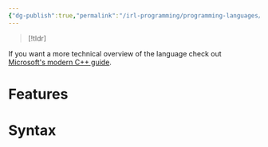 ```yaml
---
{"dg-publish":true,"permalink":"/irl-programming/programming-languages/c/","tags":["unfinished"]}
---
```


> [!tldr]
> 

If you want a more technical overview of the language check out [Microsoft's modern C++ guide](https://learn.microsoft.com/en-us/cpp/cpp/welcome-back-to-cpp-modern-cpp?view=msvc-170).
# Features

# Syntax
